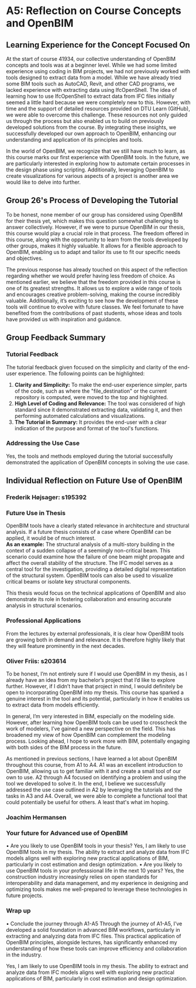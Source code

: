 # A5: Reflection on Course Concepts and OpenBIM

## Learning Experience for the Concept Focused On

At the start of course 41934, our collective understanding of OpenBIM concepts and tools was at a beginner level. While we had some limited experience using coding in BIM projects, we had not previously worked with tools designed to extract data from a model. While we have already tried some BIM tools such as AutoCAD, Revit, and other CAD programs, we lacked experience with extracting data using IfcOpenShell. The idea of learning how to use IfcOpenShell to extract data from IFC files initially seemed a little hard because we were completely new to this. However, with time and the support of detailed resources provided on DTU Learn (GitHub), we were able to overcome this challenge. These resources not only guided us through the process but also enabled us to build on previously developed solutions from the course. By integrating these insights, we successfully developed our own approach to OpenBIM, enhancing our understanding and application of its principles and tools.

In the world of OpenBIM, we recognize that we still have much to learn, as this course marks our first experience with OpenBIM tools. In the future, we are particularly interested in exploring how to automate certain processes in the design phase using scripting. Additionally, leveraging OpenBIM to create visualizations for various aspects of a project is another area we would like to delve into further.

## Group 26's Process of Developing the Tutorial

To be honest, none member of our group has considered using OpenBIM for their thesis yet, which makes this question somewhat challenging to answer collectively. However, if we were to pursue OpenBIM in our thesis, this course would play a crucial role in that process. The freedom offered in this course, along with the opportunity to learn from the tools developed by other groups, makes it highly valuable. It allows for a flexible approach to OpenBIM, enabling us to adapt and tailor its use to fit our specific needs and objectives.

The previous response has already touched on this aspect of the reflection regarding whether we would prefer having less freedom of choice. As mentioned earlier, we believe that the freedom provided in this course is one of its greatest strengths. It allows us to explore a wide range of tools and encourages creative problem-solving, making the course incredibly valuable. Additionally, it’s exciting to see how the development of these tools will continue to evolve with future classes. We feel fortunate to have benefited from the contributions of past students, whose ideas and tools have provided us with inspiration and guidance.

## Group Feedback Summary

### Tutorial Feedback
The tutorial feedback given focused on the simplicity and clarity of the end-user experience. The following points can be highlighted:
1. **Clarity and Simplicity:** To make the end-user experience simpler, parts of the code, such as where the "file_destination" or the current repository is computed, were moved to the top and highlighted.
2. **High Level of Coding and Relevance:** The tool was considered of high standard since it demonstrated extracting data, validating it, and then performing automated calculations and visualizations.
3. **The Tutorial in Summary:** It provides the end-user with a clear indication of the purpose and format of the tool's functions.

### Addressing the Use Case
Yes, the tools and methods employed during the tutorial successfully demonstrated the application of OpenBIM concepts in solving the use case.

## Individual Reflection on Future Use of OpenBIM
### Frederik Højsager: s195392

### Future Use in Thesis
OpenBIM tools have a clearly stated relevance in architecture and structural analysis. If a future thesis consists of a case where OpenBIM can be applied, it would be of much interest.  
**As an example:** The structural analysis of a multi-story building in the context of a sudden collapse of a seemingly non-critical beam. This scenario could examine how the failure of one beam might propagate and affect the overall stability of the structure. The IFC model serves as a central tool for the investigation, providing a detailed digital representation of the structural system. OpenBIM tools can also be used to visualize critical beams or isolate key structural components.

This thesis would focus on the technical applications of OpenBIM and also demonstrate its role in fostering collaboration and ensuring accurate analysis in structural scenarios.

### Professional Applications
From the lectures by external professionals, it is clear how OpenBIM tools are growing both in demand and relevance. It is therefore highly likely that they will feature prominently in the next decades.

### Oliver Friis: s203614
To be honest, I’m not entirely sure if I would use OpenBIM in my thesis, as I already have an idea from my bachelor’s project that I’d like to explore further. However, if I didn’t have that project in mind, I would definitely be open to incorporating OpenBIM into my thesis. This course has sparked a genuine interest in the tool and its potential, particularly in how it enables us to extract data from models efficiently.

In general, I’m very interested in BIM, especially on the modeling side. However, after learning how OpenBIM tools can be used to crosscheck the work of modelers, I’ve gained a new perspective on the field. This has broadened my view of how OpenBIM can complement the modeling process. Looking ahead, I hope to work more with BIM, potentially engaging with both sides of the BIM process in the future.

As mentioned in previous sections, I have learned a lot about OpenBIM throughout this course, from A1 to A4. A1 was an excellent introduction to OpenBIM, allowing us to get familiar with it and create a small tool of our own to use. A2 through A4 focused on identifying a problem and using the tool we developed to solve it. In the end, I believe we successfully addressed the use case outlined in A2 by leveraging the tutorials and the tasks in A3 and A4. Overall, we were able to complete a functional tool that could potentially be useful for others. A least that's what im hoping.

### Joachim Hermansen
### Your future for Advanced use of OpenBIM
•	Are you likely to use OpenBIM tools in your thesis?
Yes, I am likely to use OpenBIM tools in my thesis. The ability to extract and analyze data from IFC models aligns well with exploring new practical applications of BIM, particularly in cost estimation and design optimization.
•	Are you likely to use OpenBIM tools in your professsional life in the next 10 years?
Yes, the construction industry increasingly relies on open standards for interoperability and data management, and my experience in designing and optimizing tools makes me well-prepared to leverage these technologies in future projects.
### Wrap up
•	Conclude the journey through A1-A5
Through the journey of A1-A5, I’ve developed a solid foundation in advanced BIM workflows, particularly in extracting and analyzing data from IFC files. This practical application of OpenBIM principles, alongside lectures, has significantly enhanced my understanding of how these tools can improve efficiency and collaboration in the industry.

Yes, I am likely to use OpenBIM tools in my thesis. The ability to extract and analyze data from IFC models aligns well with exploring new practical applications of BIM, particularly in cost estimation and design optimization.
